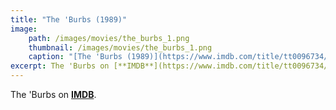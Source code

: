 ```yaml
---
title: "The 'Burbs (1989)"
image:
    path: /images/movies/the_burbs_1.png
    thumbnail: /images/movies/the_burbs_1.png
    caption: "[The 'Burbs (1989)](https://www.imdb.com/title/tt0096734/)"
excerpt: The 'Burbs on [**IMDB**](https://www.imdb.com/title/tt0096734/).
---
```


The 'Burbs on [**IMDB**](https://www.imdb.com/title/tt0096734/).

